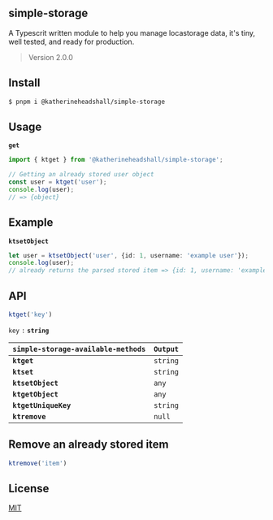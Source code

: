 ## simple-storage

A Typescrit written module to help you manage locastorage data, it's tiny, well tested, and ready for production.

> Version 2.0.0

## Install

```bash
$ pnpm i @katherineheadshall/simple-storage
```

## Usage

__`get`__
```ts
import { ktget } from '@katherineheadshall/simple-storage';

// Getting an already stored user object
const user = ktget('user');
console.log(user);
// => {object}
```

## Example

__`ktsetObject`__

```ts
let user = ktsetObject('user', {id: 1, username: 'example user'});
console.log(user);
// already returns the parsed stored item => {id: 1, username: 'example user'}
```

## API

```ts
ktget('key')
```

`key` `:`  __`string`__

| __`simple-storage-available-methods`__      | __`Output`__  |
|---------------------------------------------|---------------|
| __`ktget`__                                   | `string`      |
| __`ktset`__                                   | `string`      |
| __`ktsetObject`__                             | `any`         |
| __`ktgetObject`__                             | `any`         |
| __`ktgetUniqueKey`__                          | `string`      |
| __`ktremove`__                                | `null`        |

## Remove an already stored item

```ts
ktremove('item')
```

## License

[MIT](https://github.com/katherineheadshall/simple-storage/blob/main/LICENSE)
